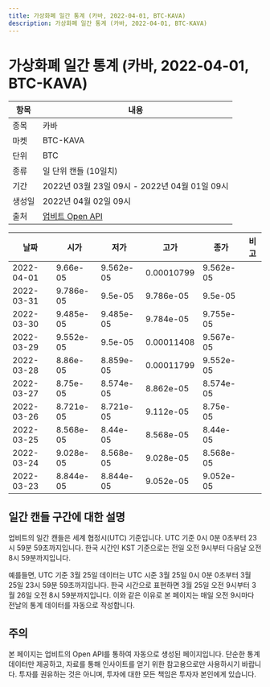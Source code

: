 ```yaml
---
title: 가상화폐 일간 통계 (카바, 2022-04-01, BTC-KAVA)
description: 가상화폐 일간 통계 (카바, 2022-04-01, BTC-KAVA)
---
```



가상화폐 일간 통계 (카바, 2022-04-01, BTC-KAVA)
===

|항목|내용|
|--|--|
|종목|카바|
|마켓|BTC-KAVA|
|단위|BTC|
|종류|일 단위 캔들 (10일치)|
|기간|2022년 03월 23일 09시 - 2022년 04월 01일 09시|
|생성일|2022년 04월 02일 09시|
|출처|[업비트 Open API](https://docs.upbit.com)|


|날짜|시가|저가|고가|종가|비고|
|--|--|--|--|--|--|
|2022-04-01|9.66e-05|9.562e-05|0.00010799|9.562e-05|    |
|2022-03-31|9.786e-05|9.5e-05|9.786e-05|9.5e-05|    |
|2022-03-30|9.485e-05|9.485e-05|9.784e-05|9.755e-05|    |
|2022-03-29|9.552e-05|9.5e-05|0.00011408|9.567e-05|    |
|2022-03-28|8.86e-05|8.859e-05|0.00011799|9.552e-05|    |
|2022-03-27|8.75e-05|8.574e-05|8.862e-05|8.574e-05|    |
|2022-03-26|8.721e-05|8.721e-05|9.112e-05|8.75e-05|    |
|2022-03-25|8.568e-05|8.44e-05|8.568e-05|8.44e-05|    |
|2022-03-24|9.028e-05|8.568e-05|9.028e-05|8.568e-05|    |
|2022-03-23|8.844e-05|8.844e-05|9.052e-05|9.052e-05|    |


일간 캔들 구간에 대한 설명
---


업비트의 일간 캔들은 세계 협정시(UTC) 기준입니다. 
UTC 기준 0시 0분 0초부터 23시 59분 59초까지입니다. 
한국 시간인 KST 기준으로는 전일 오전 9시부터 다음날 오전 8시 59분까지입니다. 


예를들면, UTC 기준 3월 25일 데이터는 UTC 시준 3월 25일 0시 0분 0초부터 3월 25일 23시 59분 59초까지입니다. 
한국 시간으로 표현하면 3월 25일 오전 9시부터 3월 26일 오전 8시 59분까지입니다. 
이와 같은 이유로 본 페이지는 매일 오전 9시마다 전날의 통계 데이터를 자동으로 작성합니다. 


주의
---


본 페이지는 업비트의 Open API를 통하여 자동으로 생성된 페이지입니다. 
단순한 통계 데이터만 제공하고, 자료를 통해 인사이트를 얻기 위한 참고용으로만 사용하시기 바랍니다. 
투자를 권유하는 것은 아니며, 투자에 대한 모든 책임은 투자자 본인에게 있습니다. 
